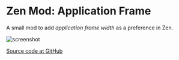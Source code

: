 
# Zen Mod: Application Frame

A small mod to add _application frame width_ as a preference in Zen.

![screenshot](./application-frame.png)

[Source code at GitHub](https://github.com/psu/zen-mods)
